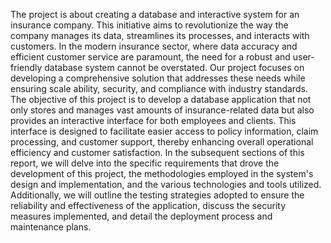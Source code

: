 The project is about creating a database and interactive system for an insurance company. This initiative aims to revolutionize the way the company manages its data, streamlines its processes, and interacts with customers. In the modern insurance sector, where data accuracy and efficient customer service are paramount, the need for a robust and user-friendly database system cannot be overstated. Our project focuses on developing a comprehensive solution that addresses these needs while ensuring scale ability, security, and compliance with industry standards.
The objective of this project is to develop a database application that not only stores and manages vast amounts of insurance-related data but also provides an interactive interface for both employees and clients. This interface is designed to facilitate easier access to policy information, claim processing, and customer support, thereby enhancing overall operational efficiency and customer satisfaction.
In the subsequent sections of this report, we will delve into the specific requirements that drove the development of this project, the methodologies employed in the system's design and implementation, and the various technologies and tools utilized. Additionally, we will outline the testing strategies adopted to ensure the reliability and effectiveness of the application, discuss the security measures implemented, and detail the deployment process and maintenance plans.

